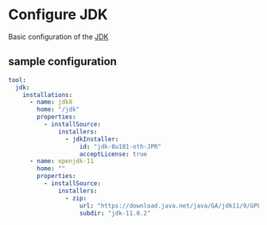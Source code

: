 # Configure JDK

Basic configuration of the [JDK](https://plugins.jenkins.io/jdk-tool)

## sample configuration

```yaml
tool:
  jdk:
    installations:
      - name: jdk8
        home: "/jdk"
        properties:
          - installSource:
              installers:
                - jdkInstaller:
                    id: "jdk-8u181-oth-JPR"
                    acceptLicense: true
      - name: openjdk-11
        home: ""
        properties:
          - installSource:
              installers:
                - zip:
                    url: "https://download.java.net/java/GA/jdk11/9/GPL/openjdk-11.0.2_linux-x64_bin.tar.gz"
                    subdir: "jdk-11.0.2"
```
